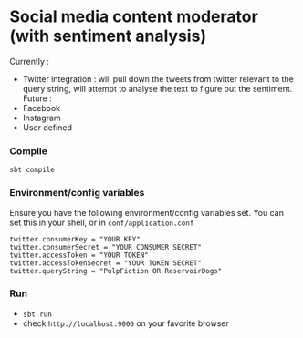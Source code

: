 Social media content moderator (with sentiment analysis)
=================================
Currently : 
  - Twitter integration : will pull down the tweets from twitter relevant to the query string, will attempt to analyse the text to figure out the sentiment.
Future :
  - Facebook
  - Instagram
  - User defined

### Compile
`sbt compile`

### Environment/config variables
Ensure you have the following environment/config variables set. You can set this in your shell, or in `conf/application.conf`
  ```
  twitter.consumerKey = "YOUR KEY"
  twitter.consumerSecret = "YOUR CONSUMER SECRET"
  twitter.accessToken = "YOUR TOKEN"
  twitter.accessTokenSecret = "YOUR TOKEN SECRET"
  twitter.queryString = "PulpFiction OR ReservoirDogs"
  ```
  
### Run
- `sbt run`
- check `http://localhost:9000` on your favorite browser


